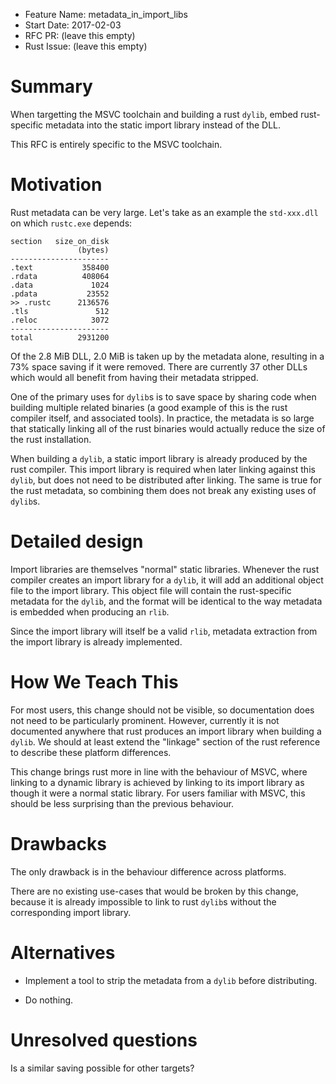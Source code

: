 - Feature Name: metadata_in_import_libs
- Start Date: 2017-02-03
- RFC PR: (leave this empty)
- Rust Issue: (leave this empty)

# Summary
[summary]: #summary

When targetting the MSVC toolchain and building a rust `dylib`, embed rust-specific metadata into the static import library
instead of the DLL.

This RFC is entirely specific to the MSVC toolchain.

# Motivation
[motivation]: #motivation

Rust metadata can be very large. Let's take as an example the `std-xxx.dll` on which `rustc.exe` depends:

```
section   size_on_disk 
               (bytes)
----------------------
.text           358400
.rdata          408064
.data             1024
.pdata           23552
>> .rustc      2136576
.tls               512
.reloc            3072
----------------------
total          2931200
```

Of the 2.8 MiB DLL, 2.0 MiB is taken up by the metadata alone, resulting in a 73% space saving if it were removed. There are currently 37 other
DLLs which would all benefit from having their metadata stripped.

One of the primary uses for `dylib`s is to save space by sharing code when building multiple related binaries (a good example
of this is the rust compiler itself, and associated tools). In practice, the metadata is so large that statically linking all
of the rust binaries would actually reduce the size of the rust installation.

When building a `dylib`, a static import library is already produced by the rust compiler. This import library is required
when later linking against this `dylib`, but does not need to be distributed after linking. The same is true for the
rust metadata, so combining them does not break any existing uses of `dylib`s.

# Detailed design
[design]: #detailed-design

Import libraries are themselves "normal" static libraries. Whenever the rust compiler creates an import library for a `dylib`,
it will add an additional object file to the import library. This object file will contain the rust-specific metadata for the `dylib`,
and the format will be identical to the way metadata is embedded when producing an `rlib`.

Since the import library will itself be a valid `rlib`, metadata extraction from the import library is already implemented.

# How We Teach This
[how-we-teach-this]: #how-we-teach-this

For most users, this change should not be visible, so documentation does not need to be particularly prominent. However, currently it is
not documented anywhere that rust produces an import library when building a `dylib`. We should at least extend the "linkage" section
of the rust reference to describe these platform differences.

This change brings rust more in line with the behaviour of MSVC, where linking to a dynamic library is achieved by linking to its
import library as though it were a normal static library. For users familiar with MSVC, this should be less surprising than the
previous behaviour.

# Drawbacks
[drawbacks]: #drawbacks

The only drawback is in the behaviour difference across platforms.

There are no existing use-cases that would be broken by this change, because it is already impossible to link to rust `dylib`s without
the corresponding import library.

# Alternatives
[alternatives]: #alternatives

- Implement a tool to strip the metadata from a `dylib` before distributing.
  
- Do nothing.

# Unresolved questions
[unresolved]: #unresolved-questions

Is a similar saving possible for other targets?
